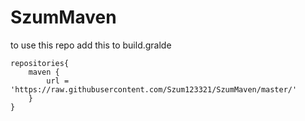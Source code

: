 # SzumMaven

to use this repo add this to build.gralde
```
repositories{
	maven {
		url = 'https://raw.githubusercontent.com/Szum123321/SzumMaven/master/'
	}
}
```
